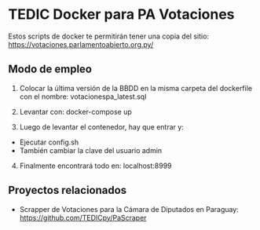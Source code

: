 # TEDIC Docker para PA Votaciones

Estos scripts de docker te permitirán tener una copia del sitio: https://votaciones.parlamentoabierto.org.py/

## Modo de empleo

1. Colocar la última versión de la BBDD en la misma carpeta del dockerfile con el nombre: votacionespa_latest.sql

2. Levantar con: docker-compose up

3. Luego de levantar el contenedor, hay que entrar y:
* Ejecutar config.sh
* También cambiar la clave del usuario admin

4. Finalmente encontrará todo en: localhost:8999

## Proyectos relacionados

* Scrapper de Votaciones para la Cámara de Diputados en Paraguay: https://github.com/TEDICpy/PaScraper
